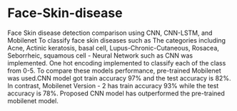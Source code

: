 # Face-Skin-disease
Face Skin disease detection comparison using CNN, CNN-LSTM, and Mobilenet
To classify face skin diseases such as The categories including Acne, Actinic keratosis, 
basal cell, Lupus-Chronic-Cutaneous, Rosacea, Seborrheic, squamous cell - Neural Network
 such as CNN was implemented. One hot encoding implemented to classify
 each of the class from 0-5. To compare these models performance, pre-trained Mobilenet
 was used.CNN model got train accuracy  97% and the  test accuracy is 82%. 
In contrast, Mobilenet Version - 2 has  train accuracy 93% while the test accuracy is 78%.
Proposed CNN model has outperformed the pre-trained mobilenet model. 
  

